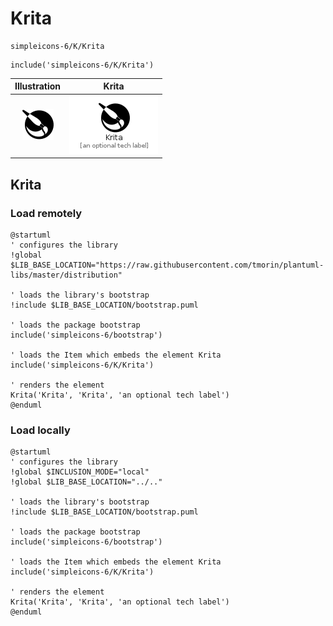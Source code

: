 # Krita


```text
simpleicons-6/K/Krita
```

```text
include('simpleicons-6/K/Krita')
```



| Illustration | Krita |
| :---: | :---: |
| ![illustration for Illustration](../../simpleicons-6/K/Krita.png) | ![illustration for Krita](../../simpleicons-6/K/Krita.Local.png) |




## Krita

### Load remotely
```plantuml
@startuml
' configures the library
!global $LIB_BASE_LOCATION="https://raw.githubusercontent.com/tmorin/plantuml-libs/master/distribution"

' loads the library's bootstrap
!include $LIB_BASE_LOCATION/bootstrap.puml

' loads the package bootstrap
include('simpleicons-6/bootstrap')

' loads the Item which embeds the element Krita
include('simpleicons-6/K/Krita')

' renders the element
Krita('Krita', 'Krita', 'an optional tech label')
@enduml
```

### Load locally
```plantuml
@startuml
' configures the library
!global $INCLUSION_MODE="local"
!global $LIB_BASE_LOCATION="../.."

' loads the library's bootstrap
!include $LIB_BASE_LOCATION/bootstrap.puml

' loads the package bootstrap
include('simpleicons-6/bootstrap')

' loads the Item which embeds the element Krita
include('simpleicons-6/K/Krita')

' renders the element
Krita('Krita', 'Krita', 'an optional tech label')
@enduml
```

